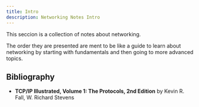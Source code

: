 ```yaml
---
title: Intro
description: Networking Notes Intro
---
```


This seccion is a collection of notes about networking. 

The order they are presented are ment to be like a guide to learn about networking by starting with fundamentals and then going to more advanced topics.

## Bibliography

- **TCP/IP Illustrated, Volume 1: The Protocols, 2nd Edition** by Kevin R. Fall, W. Richard Stevens
